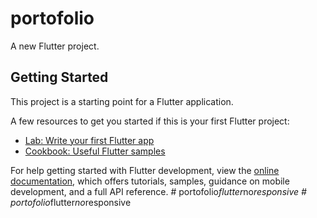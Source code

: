 # portofolio

A new Flutter project.

## Getting Started

This project is a starting point for a Flutter application.

A few resources to get you started if this is your first Flutter project:

- [Lab: Write your first Flutter app](https://docs.flutter.dev/get-started/codelab)
- [Cookbook: Useful Flutter samples](https://docs.flutter.dev/cookbook)

For help getting started with Flutter development, view the
[online documentation](https://docs.flutter.dev/), which offers tutorials,
samples, guidance on mobile development, and a full API reference.
#   p o r t o f o l i o _ f l u t t e r _ n o _ r e s p o n s i v e  
 #   p o r t o f o l i o _ f l u t t e r _ n o _ r e s p o n s i v e  
 